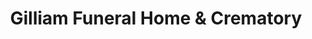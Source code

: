 ---
title: "Gilliam Funeral Home & Crematory"
url: /big-stone-gap/gilliam-funeral-home-and-crematory/
shop: funeral directors
---